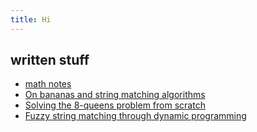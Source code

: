 ```yaml
---
title: Hi
---
```


## written stuff

 - [math notes](math_notes/)
 - [On bananas and string matching algorithms](written/bananas_string_matching_algorithms.html)
 - [Solving the 8-queens problem from scratch](written/8-queens.html)
 - [Fuzzy string matching through dynamic programming](written/fuzzy_string_matching_DP.html)
